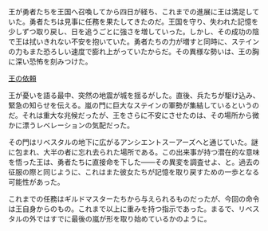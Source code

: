 <!-- title: リベスタルの王 -->
<!-- status: 生存 -->

王が勇者たちを王国へ召喚してから四日が経ち、これまでの進展に王は満足していた。勇者たちは見事に任務を果たしてきたのだ。王国を守り、失われた記憶を少しずつ取り戻し、日を追うごとに強さを増していった。しかし、その成功の陰で王は拭いきれない不安を抱いていた。勇者たちの力が増すと同時に、ステインの力もまた恐ろしい速度で膨れ上がっていたからだ。その異様な勢いは、王の胸に深い恐怖を刻みつけた。

[王の依頼](#embed:https://www.youtube.com/live/dCNrMstGc3I?feature=shared&t=9709)

王が憂いを語る最中、突然の地震が城を揺るがした。直後、兵たちが駆け込み、緊急の知らせを伝える。嵐の門に巨大なステインの軍勢が集結しているというのだ。それは重大な兆候だったが、王をさらに不安にさせたのは、その場所から微かに漂うレベレーションの気配だった。

その門はリベスタルの地下に広がるアンシエントスーアーズへと通じていた。謎に包まれ、大半の者に忘れ去られた場所である。この出来事が持つ潜在的な意味を悟った王は、勇者たちに直接命を下した——その異変を調査せよ、と。過去の征服の際と同じように、これはまた彼女たちが記憶を取り戻すための一歩となる可能性があった。

これまでの任務はギルドマスターたちから与えられるものだったが、今回の命令は王自身からのもの。これまで以上に重みを持つ指示であった。まるで、リベスタルの外ではすでに最後の嵐が形を取り始めているかのように。
